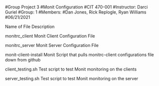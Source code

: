 #Group Project 3
#Monit Configuration
#CIT 470-001
#Instructor: Darci Guriel
#Group: 1
#Members:
#Dan Jones, Rick Replogle, Ryan Williams
#06/21/2021


Name of File			Description

monitrc_client			Monit Client Configuration File

monitrc_server			Monit Server Configuration File

monit-client-install		Monit Script that pulls monitrc-client configurations file down from github

client_testing.sh		Test script to test Monit monitoring on the clients

server_testing.sh		Test script to test Monit monitoring on the server
